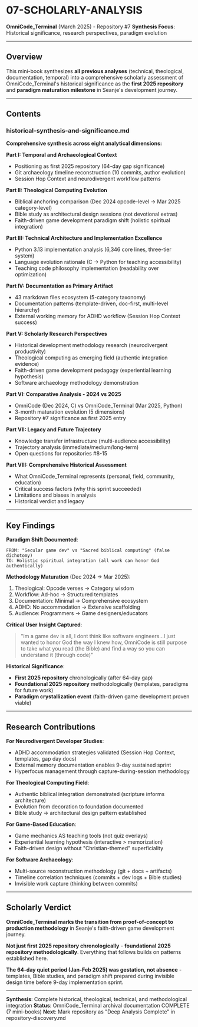 # 07-SCHOLARLY-ANALYSIS

**OmniCode_Terminal** (March 2025) - Repository #7
**Synthesis Focus**: Historical significance, research perspectives, paradigm evolution

---

## Overview

This mini-book synthesizes **all previous analyses** (technical, theological, documentation, temporal) into a comprehensive scholarly assessment of OmniCode_Terminal's historical significance as the **first 2025 repository** and **paradigm maturation milestone** in Seanje's development journey.

---

## Contents

### historical-synthesis-and-significance.md

**Comprehensive synthesis across eight analytical dimensions:**

**Part I: Temporal and Archaeological Context**
- Positioning as first 2025 repository (64-day gap significance)
- Git archaeology timeline reconstruction (10 commits, author evolution)
- Session Hop Context and neurodivergent workflow patterns

**Part II: Theological Computing Evolution**
- Biblical anchoring comparison (Dec 2024 opcode-level → Mar 2025 category-level)
- Bible study as architectural design sessions (not devotional extras)
- Faith-driven game development paradigm shift (holistic spiritual integration)

**Part III: Technical Architecture and Implementation Excellence**
- Python 3.13 implementation analysis (6,346 core lines, three-tier system)
- Language evolution rationale (C → Python for teaching accessibility)
- Teaching code philosophy implementation (readability over optimization)

**Part IV: Documentation as Primary Artifact**
- 43 markdown files ecosystem (5-category taxonomy)
- Documentation patterns (template-driven, doc-first, multi-level hierarchy)
- External working memory for ADHD workflow (Session Hop Context success)

**Part V: Scholarly Research Perspectives**
- Historical development methodology research (neurodivergent productivity)
- Theological computing as emerging field (authentic integration evidence)
- Faith-driven game development pedagogy (experiential learning hypothesis)
- Software archaeology methodology demonstration

**Part VI: Comparative Analysis - 2024 vs 2025**
- OmniCode (Dec 2024, C) vs OmniCode_Terminal (Mar 2025, Python)
- 3-month maturation evolution (5 dimensions)
- Repository #7 significance as first 2025 entry

**Part VII: Legacy and Future Trajectory**
- Knowledge transfer infrastructure (multi-audience accessibility)
- Trajectory analysis (immediate/medium/long-term)
- Open questions for repositories #8-15

**Part VIII: Comprehensive Historical Assessment**
- What OmniCode_Terminal represents (personal, field, community, education)
- Critical success factors (why this sprint succeeded)
- Limitations and biases in analysis
- Historical verdict and legacy

---

## Key Findings

**Paradigm Shift Documented**:
```
FROM: "Secular game dev" vs "Sacred biblical computing" (false dichotomy)
TO: Holistic spiritual integration (all work can honor God authentically)
```

**Methodology Maturation** (Dec 2024 → Mar 2025):
1. Theological: Opcode verses → Category wisdom
2. Workflow: Ad-hoc → Structured templates
3. Documentation: Minimal → Comprehensive ecosystem
4. ADHD: No accommodation → Extensive scaffolding
5. Audience: Programmers → Game designers/educators

**Critical User Insight Captured**:
> "Im a game dev is all, I dont think like software engineers...I just wanted to honor God the way I knew how, OmniCode is still purpose to take what you read (the Bible) and find a way so you can understand it (through code)"

**Historical Significance**:
- **First 2025 repository** chronologically (after 64-day gap)
- **Foundational 2025 repository** methodologically (templates, paradigms for future work)
- **Paradigm crystallization event** (faith-driven game development proven viable)

---

## Research Contributions

**For Neurodivergent Developer Studies**:
- ADHD accommodation strategies validated (Session Hop Context, templates, gap day docs)
- External memory documentation enables 9-day sustained sprint
- Hyperfocus management through capture-during-session methodology

**For Theological Computing Field**:
- Authentic biblical integration demonstrated (scripture informs architecture)
- Evolution from decoration to foundation documented
- Bible study → architectural design pattern established

**For Game-Based Education**:
- Game mechanics AS teaching tools (not quiz overlays)
- Experiential learning hypothesis (interactive > memorization)
- Faith-driven design without "Christian-themed" superficiality

**For Software Archaeology**:
- Multi-source reconstruction methodology (git + docs + artifacts)
- Timeline correlation techniques (commits + dev logs + Bible studies)
- Invisible work capture (thinking between commits)

---

## Scholarly Verdict

**OmniCode_Terminal marks the transition from proof-of-concept to production methodology** in Seanje's faith-driven game development journey.

**Not just first 2025 repository chronologically** - **foundational 2025 repository methodologically**. Everything that follows builds on patterns established here.

**The 64-day quiet period (Jan-Feb 2025) was gestation, not absence** - templates, Bible studies, and paradigm shift prepared during invisible design time before 9-day implementation sprint.

---

**Synthesis**: Complete historical, theological, technical, and methodological integration
**Status**: OmniCode_Terminal archival documentation COMPLETE (7 mini-books)
**Next**: Mark repository as "Deep Analysis Complete" in repository-discovery.md
